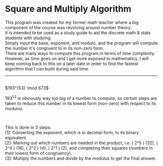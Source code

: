 # Square and Multiply Algorithm

This program was created for my former math teacher where a big component of the course was revolving around number theory.  
It is intended to be used as a study guide to aid the discrete math & stats students with studying.  
Simply input the base, exponent, and modulo, and the program will compute the number it's congruent to in its non-zero form.  
There are many ways to compute this program in terms of time complexity. However, as time goes on and I get more exposed to mathematics, I will keep coming back to this on a later date in order to find the fastest algorithm that I can build during said time.

___

<br>
$193^{53} \mod 673$
<br>

$193^{53}$ is obviously way too big of a number to compute, so certain steps are taken to reduce this number in its lowest form (non-zero) with respect to its modulus.

<br>

This is done in 3 steps:
<br>
  [1]: Converting the exponent, which is in decimal form, to its binary equivalent. <br>
  [2]: Marking out which numbers are needed in the product, i.e. \( 2^5 \) (32), \( 2^4 \) (16), \( 2^2 \) (4), \( 2^1 \) (2), and completing their squares (numbers in their lowest form of congruency). <br>
  [3]: Multiply the numbers and divide by the modulus to get the final answer.
